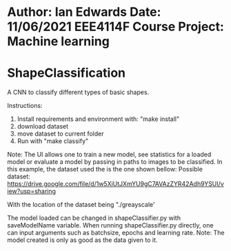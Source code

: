 Author: Ian Edwards
Date: 11/06/2021
EEE4114F Course Project: Machine learning
=========================================
# ShapeClassification
A CNN to classify different types of basic shapes.

Instructions:
1) Install requirements and environment with:
"make install"
2) download dataset
3) move dataset to current folder
4) Run with "make classify"

Note:
The UI allows one to train a new model, see statistics for a loaded model or evaluate a model by passing in paths to images to be classified.
In this example, the dataset used the is the one shown bellow:
Possible dataset: https://drive.google.com/file/d/1w5XiUtJXmYU9gC7AVAzZYR42Adh9YSUI/view?usp=sharing 

With the location of the dataset being "./greayscale'

The model loaded can be changed in shapeClassifier.py with saveModelName variable.
When running shapeClassifier.py directly, one can input arguments such as batchsize, epochs and learning rate.
Note: The model created is only as good as the data given to it.


